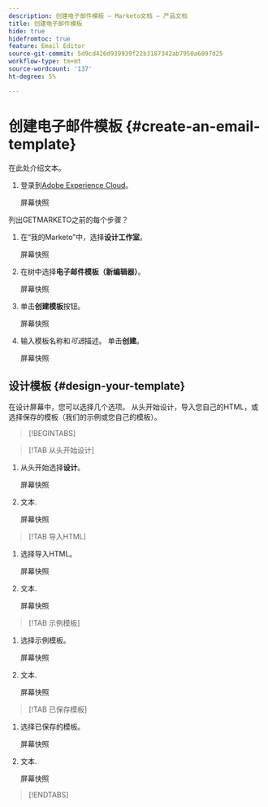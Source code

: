 ```yaml
---
description: 创建电子邮件模板 — Marketo文档 — 产品文档
title: 创建电子邮件模板
hide: true
hidefromtoc: true
feature: Email Editor
source-git-commit: 5d9cd426d939939f22b3187342ab7950a6897d25
workflow-type: tm+mt
source-wordcount: '137'
ht-degree: 5%

---
```


# 创建电子邮件模板 {#create-an-email-template}

在此处介绍文本。

1. 登录到[Adobe Experience Cloud](https://experiencecloud.adobe.com/)。

   屏幕快照

列出GETMARKETO之前的每个步骤？

1. 在“我的Marketo”中，选择&#x200B;**设计工作室**。

   屏幕快照

1. 在树中选择&#x200B;**电子邮件模板（新编辑器）**。

   屏幕快照

1. 单击&#x200B;**创建模板**&#x200B;按钮。

   屏幕快照

1. 输入模板名称和&#x200B;_可选_&#x200B;描述。 单击&#x200B;**创建**。

   屏幕快照

## 设计模板 {#design-your-template}

在设计屏幕中，您可以选择几个选项。 从头开始设计，导入您自己的HTML，或选择保存的模板（我们的示例或您自己的模板）。

>[!BEGINTABS]

>[!TAB 从头开始设计]

1. 从头开始选择&#x200B;**设计**。

   屏幕快照

1. 文本.

   屏幕快照

>[!TAB 导入HTML]

1. 选择导入HTML。

   屏幕快照

1. 文本.

   屏幕快照

>[!TAB 示例模板]

1. 选择示例模板。

   屏幕快照

1. 文本.

   屏幕快照

>[!TAB 已保存模板]

1. 选择已保存的模板。

   屏幕快照

1. 文本.

   屏幕快照

>[!ENDTABS]
